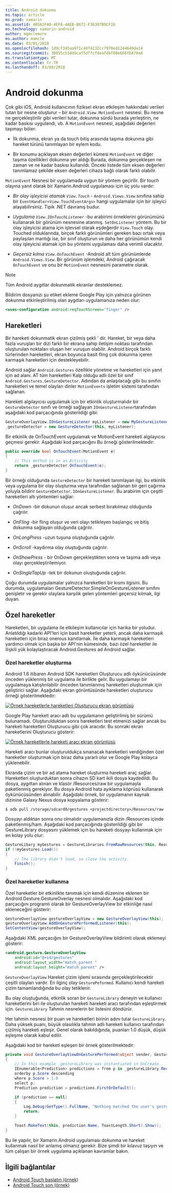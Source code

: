 ```yaml
---
title: Android dokunma
ms.topic: article
ms.prod: xamarin
ms.assetid: 405A1FA0-4EFA-4AEB-B672-F36307B9CF16
ms.technology: xamarin-android
author: mgmclemore
ms.author: mamcle
ms.date: 03/01/2018
ms.openlocfilehash: 1d9cf345aa971c40f4132cc7970ed1244640da14
ms.sourcegitcommit: 30055c534d9caf5dffcfdeafd6f08e666fb870a8
ms.translationtype: MT
ms.contentlocale: tr-TR
ms.lasthandoff: 03/09/2018
---
```

# <a name="touch-in-android"></a>Android dokunma

Çok gibi iOS, Android kullanıcının fiziksel ekran etkileşim hakkındaki verileri tutan bir nesne oluşturur &ndash; bir `Android.View.MotionEvent` nesnesi. Bu nesne ne gerçekleştirilir gibi verileri tutar, dokunma sürdü burada yerleştirin, ne kadar baskısı uygulandı, vb. A `MotionEvent` nesnesi, aşağıdaki değerleri taşımayı böler:

-  İlk dokunma, ekran ya da touch bitiş arasında taşıma dokunma gibi hareket türünü tanımlayan bir eylem kodu.

-  Bir konumu açıklayan eksen değerleri kümesi `MotionEvent` ve diğer taşıma özellikleri dokunma yer aldığı Burada, dokunma gerçekleşen ne zaman ve ne kadar baskısı kullanıldı.
   Önceki listede tüm eksen değerleri tanımlamaz şekilde eksen değerleri cihaza bağlı olarak farklı olabilir.


`MotionEvent` Nesnesi bir uygulamada uygun bir yöntem geçirilir. Bir touch olayına yanıt olarak bir Xamarin.Android uygulaması için üç yolu vardır:

-  *Bir olay işleyicisi atamak `View.Touch`*  - `Android.Views.View` sınıfına sahip bir `EventHandler<View.TouchEventArgs>` hangi uygulamalar için bir işleyici atayabilirsiniz. Tipik .NET davranış budur.

-  *Uygulama `View.IOnTouchListener`*  -bu arabirimi örneklerini görünümünü kullanarak bir görünüm nesnesine atanmış. `SetOnListener` yöntem. Bu bir olay işleyicisi atama için işlevsel olarak eşdeğerdir `View.Touch` olay. Touched olduklarında, birçok farklı görünümleri gereken bazı ortak veya paylaşılan mantığı ise, bir sınıf oluşturun ve daha her görünümün kendi olay işleyicisi atamak için bu yöntemi uygulaması daha verimli olacaktır.

-  *Geçersiz kılma `View.OnTouchEvent`*  -Android alt tüm görünümlerde `Android.Views.View`. Bir görünüm işlemdeki, Android çağıracak `OnTouchEvent` ve onu bir `MotionEvent` nesnesini parametre olarak.


> [!NOTE]
> Tüm Android aygıtlar dokunmatik ekranlar desteklemez. 

Bildirim dosyanızı şu etiket ekleme Google Play için yalnızca görünen dokunma etkinleştirilmiş olan aygıtları uygulamanıza neden olur:

```xml
<uses-configuration android:reqTouchScreen="finger" />
```

## <a name="gestures"></a>Hareketleri

Bir hareketi dokunmatik ekran çizilmiş şekli ' dir. Hareket, bir veya daha fazla vuruşları bir dizi farklı bir ekrana sahip iletişim noktası tarafından oluşturulan noktaları oluşan her vuruşun olabilir. Android birçok farklı türlerinden hareketleri, ekran boyunca basit fling çok dokunma içeren karmaşık hareketleri için destekleyebilir.

Android sağlar `Android.Gestures` özellikle yönetme ve hareketleri için yanıt için ad alanı. AT tüm hareketleri Kalp olduğu adlı özel bir sınıf `Android.Gestures.GestureDetector`. Adından da anlaşılacağı gibi bu sınıfın hareketleri ve temel olayları dinler `MotionEvents` işletim sistemi tarafından sağlanan.

Hareketi algılayıcısı uygulamak için bir etkinlik oluşturmalıdır bir `GestureDetector` sınıfı ve örneği sağlayan `IOnGestureListener`tarafından aşağıdaki kod parçacığında gösterildiği gibi:

```csharp
GestureOverlayView.IOnGestureListener myListener = new MyGestureListener();
_gestureDetector = new GestureDetector(this, myListener);
```

Bir etkinlik de OnTouchEvent uygulamak ve MotionEvent hareketi algılayıcısı geçmesi gerekir. Aşağıdaki kod parçacığını Bu örneği gösterilmektedir:

```csharp
public override bool OnTouchEvent(MotionEvent e)
{
    // This method is in an Activity
    return _gestureDetector.OnTouchEvent(e);
}
```

Bir örneği olduğunda `GestureDetector` bir hareketi tanımlayan ilgi, bu etkinlik veya uygulama bir olay oluşturma veya tarafından sağlanan bir geri çağırma yoluyla bildirir `GestureDetector.IOnGestureListener`.
Bu arabirim için çeşitli hareketleri altı yöntemleri sağlar:

-  *OnDown* -bir dokunun oluşur ancak serbest bırakılmaz olduğunda çağrılır.

-  *OnFling* -bir fling oluşur ve veri olayı tetikleyen başlangıç ve bitiş dokunma sağlayan olduğunda çağrılır.

-  *OnLongPress* -uzun tuşuna oluştuğunda çağrılır.

-  *OnScroll* -kaydırma olay oluştuğunda çağrılır.

-  *OnShowPress* - bir OnDown gerçekleştikten sonra ve taşıma adlı veya olayı gerçekleştirilemiyor.

-  *OnSingleTapUp* -tek bir dokunun oluştuğunda çağrılır.


Çoğu durumda uygulamalar yalnızca hareketleri bir kısmı ilgisini. Bu durumda, uygulamaları GestureDetector.SimpleOnGestureListener sınıfını genişletir ve gerekir olaylara karşılık gelen yöntemleri geçersiz kılmak, ilgi duyan.

## <a name="custom-gestures"></a>Özel hareketler

Hareketleri, bir uygulama ile etkileşim kullanıcılar için harika bir yoludur. Anlatıldığı kadarki API'leri için basit hareketler yeterli, ancak daha karmaşık hareketleri için biraz onerous kanıtlamak. İle daha karmaşık hareketleri yardımcı olmak için başka bir API'nin kümesinde, bazı özel hareketler ile ilişkili yük kolaylaştıracak Android.Gestures ad Android sağlar.

### <a name="creating-custom-gestures"></a>Özel hareketler oluşturma

Android 1.6 itibaren Android SDK hareketleri Oluşturucu adlı öykünücüsünde önceden yüklenmiş bir uygulama ile birlikte gelir. Bu uygulamayı bir uygulamaya katıştırılabilir önceden tanımlanmış hareketleri oluşturmak için geliştirici sağlar. Aşağıdaki ekran görüntüsünde hareketleri oluşturucu örneği gösterilmektedir:

[![Örnek hareketlerle hareketleri Oluşturucu ekran görüntüsü](touch-in-android-images/image11.png)](touch-in-android-images/image11.png#lightbox)

Google Play hareketi aracı adlı bu uygulamanın geliştirilmiş bir sürümü bulunamadı. Oluşturulduktan sonra hareketleri test etmenizi sağlar ancak bu hareketi hareketleri Oluşturucu gibi çok aracıdır. Bu sonraki ekran hareketlerini Oluşturucu gösterir:

[![Örnek hareketlerle hareketi aracı ekran görüntüsü](touch-in-android-images/image12.png)](touch-in-android-images/image12.png#lightbox)

Hareketi aracı bunlar oluşturuldukça sınanacak hareketleri verdiğinden özel hareketler oluşturmak için biraz daha yararlı olur ve Google Play kolayca yüklenebilir.

Ekranda çizim ve bir ad atama hareket oluşturma hareketi araç sağlar. Hareketleri oluşturduktan sonra cihazın SD kart ikili dosya kaydedildi. Bu dosya, aygıttan alınan ve klasör /Resources/raw bir uygulamayla paketlenmiş gerekiyor. Bu dosya Android hata ayıklama köprüsü kullanarak öykünücüsünden alınabilir. Aşağıdaki örnek, bir uygulamanın kaynak dizinine Galaxy Nexus dosya kopyalama gösterir:

```shell
$ adb pull /storage/sdcard0/gestures <projectdirectory>/Resources/raw
```

Dosyayı aldıktan sonra onu olmalıdır uygulamanızla dizin /Resources içinde paketlenmiş/ham. Aşağıdaki kod parçacığında gösterildiği gibi bir GestureLibrary dosyasını yüklemek için bu hareketi dosyayı kullanmak için en kolay yolu olur:

```csharp
GestureLibary myGestures = GestureLibraries.FromRawResources(this, Resource.Raw.gestures);
if (!myGestures.Load())
{
    // The library didn't load, so close the activity.
    Finish();
}
```

### <a name="using-custom-gestures"></a>Özel hareketler kullanma

Özel hareketler bir etkinlikte tanımak için kendi düzenine eklenen bir Android.Gesture.GestureOverlay nesnesi olmalıdır. Aşağıdaki kod parçacığını programlı olarak bir GestureOverlayView bir etkinliğe nasıl ekleneceğini gösterir:

```csharp
GestureOverlayView gestureOverlayView = new GestureOverlayView(this);
gestureOverlayView.AddOnGesturePerformedListener(this);
SetContentView(gestureOverlayView);
```

Aşağıdaki XML parçacığını bir GestureOverlayView bildirimli olarak eklemeyi gösterir:

```xml
<android.gesture.GestureOverlayView
    android:id="@+id/gestures"
    android:layout_width="match_parent "
    android:layout_height="match_parent" />
```

`GestureOverlayView` Hareket çizim işlemi sırasında gerçekleştirilecektir çeşitli olayları vardır. En ilginç olay `GesturePeformed`. Kullanıcı kendi hareketi çizim tamamlandığında bu olay tetiklenir.

Bu olay oluştuğunda, etkinlik soran bir `GestureLibrary` deneyin ve kullanıcı hareketlerini biri ile oluşturulan hareketi hareketi aracı tarafından eşleştirmek için. `GestureLibrary` Tahmin nesnelerin bir listesini döndürür.

Her tahmin nesnesi bir puan ve hareketleri birinin adını tutar `GestureLibrary`. Daha yüksek puanı, büyük olasılıkla tahmin adlı hareketi kullanıcı tarafından çizilmiş hareketi eşleşir.
Genel olarak bakıldığında, puanları 1.0 düşük, düşük eşleşme olarak kabul edilir.

Aşağıdaki kod bir hareketi eşleşen bir örnek gösterilmektedir:

```csharp
private void GestureOverlayViewOnGesturePerformed(object sender, GestureOverlayView.GesturePerformedEventArgs gesturePerformedEventArgs)
{
    // In this example _gestureLibrary was instantiated in OnCreate
    IEnumerable<Prediction> predictions = from p in _gestureLibrary.Recognize(gesturePerformedEventArgs.Gesture)
    orderby p.Score descending
    where p.Score > 1.0
    select p;
    Prediction prediction = predictions.FirstOrDefault();

    if (prediction == null)
    {
        Log.Debug(GetType().FullName, "Nothing matched the user's gesture.");
        return;
    }

    Toast.MakeText(this, prediction.Name, ToastLength.Short).Show();
}
```

Bu ile yapılır, bir Xamarin.Android uygulaması dokunma ve hareket kullanmak nasıl bir anlamış olmanız gerekir. Bize şimdi bir kılavuz taşıyın ve tüm çalışan bir örnek uygulama açıklanan kavramlar bakın.



## <a name="related-links"></a>İlgili bağlantılar

- [Android Touch başlatın (örnek)](https://developer.xamarin.com/samples/monodroid/ApplicationFundamentals/Touch_start)
- [Android Touch son (örnek)](https://developer.xamarin.com/samples/monodroid/ApplicationFundamentals/Touch_final)
